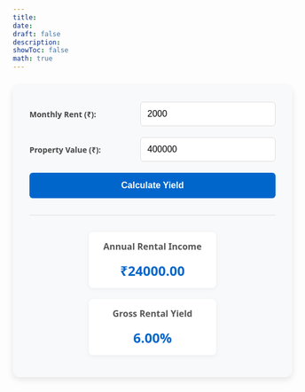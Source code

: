 ```yaml
---
title:
date:
draft: false
description:
showToc: false
math: true
---
```


<div class="calculator-section">
  <div class="calculator-intro">
  </div>

  <div id="calculator" class="calculator-container">
    <div class="calculator-row">
      <label for="monthlyRent">Monthly Rent (₹):</label>
      <input type="number" id="monthlyRent" value="2000" min="0"> <!-- Input field for monthly rent with minimum value of 0 -->
    </div>
    <div class="calculator-row">
      <label for="propertyValue">Property Value (₹):</label>
      <input type="number" id="propertyValue" value="400000" min="1"> <!-- Input field for property value with minimum value of 1 -->
    </div>
    <div class="calculator-row">
      <button onclick="calculateYield()">Calculate Yield</button> <!-- Button to trigger calculation -->
    </div>
    <div class="calculator-result">
      <div class="result-card">
        <h3>Annual Rental Income</h3>
        <p class="result-value">₹<span id="annualIncome">24000.00</span></p>
      </div>
      <div class="result-card">
        <h3>Gross Rental Yield</h3>
        <p class="result-value"><span id="rentalYield">6.00</span>%</p>
      </div>
    </div>
  </div>

</div>

<style>
.calculator-section {
  max-width: 800px;
  margin: 0 auto;
  font-family: 'Segoe UI', Tahoma, Geneva, Verdana, sans-serif; /* Modern, readable font */
}

.calculator-intro {
  margin-bottom: 25px;
  text-align: center;
  color: #333;
  line-height: 1.6;
}

.calculator-container {
  background-color: #f8f9fa;
  border-radius: 12px;
  padding: 30px;
  margin: 20px auto;
  max-width: 600px;
  box-shadow: 0 4px 12px rgba(0, 0, 0, 0.1); /* Subtle shadow for depth */
  text-align: center;
}

.calculator-row {
  display: flex;
  justify-content: space-between;
  margin-bottom: 20px;
  align-items: center;
}

.calculator-row label {
  flex-basis: 40%;
  font-weight: 600;
  text-align: left;
  color: #444;
}

.calculator-row input {
  flex-basis: 55%;
  padding: 12px;
  border: 1px solid #ddd;
  border-radius: 6px;
  font-size: 16px;
  transition: border-color 0.3s ease; /* Smooth transition for focus effect */
}

.calculator-row input:focus {
  border-color: #0066cc;
  outline: none;
  box-shadow: 0 0 0 2px rgba(0, 102, 204, 0.2); /* Subtle focus indicator */
}

.calculator-row button {
  width: 100%;
  padding: 14px;
  background-color: #0066cc;
  color: white;
  border: none;
  border-radius: 6px;
  cursor: pointer;
  font-size: 16px;
  font-weight: 600;
  transition: background-color 0.3s ease; /* Smooth hover transition */
}

.calculator-row button:hover {
  background-color: #0052a3;
}

.calculator-result {
  margin-top: 30px;
  padding-top: 20px;
  border-top: 1px solid #ddd;
  display: flex;
  justify-content: space-around;
  flex-wrap: wrap;
}

.result-card {
  background-color: white;
  border-radius: 8px;
  padding: 15px;
  margin: 10px;
  min-width: 200px;
  box-shadow: 0 2px 8px rgba(0, 0, 0, 0.05); /* Very subtle shadow */
}

.result-card h3 {
  margin-top: 0;
  color: #555;
  font-size: 16px;
  font-weight: 600;
}

.result-value {
  font-size: 24px;
  font-weight: 700;
  color: #0066cc;
  margin: 10px 0 0 0;
}

.calculator-explanation {
  margin-top: 40px;
  padding: 25px;
  background-color: #f0f7ff;
  border-radius: 12px;
  color: #333;
  line-height: 1.6;
}

.calculator-explanation h3 {
  color: #0066cc;
  margin-top: 0;
}

.formula {
  background-color: white;
  padding: 15px;
  border-radius: 8px;
  margin: 20px 0;
  text-align: center;
  box-shadow: 0 2px 8px rgba(0, 0, 0, 0.05);
}

/* Responsive adjustments */
@media (max-width: 600px) {
  .calculator-row {
    flex-direction: column;
    align-items: stretch;
  }
  
  .calculator-row label {
    margin-bottom: 8px;
    text-align: left;
  }
  
  .calculator-row input {
    width: 100%;
  }
  
  .result-card {
    width: 100%;
    margin: 10px 0;
  }
}
</style>

<script>
/**
 * Calculates the rental yield based on user inputs
 * This function is called when the Calculate button is clicked
 */
function calculateYield() {
  // Get input values
  const monthlyRent = parseFloat(document.getElementById('monthlyRent').value) || 0; // Get monthly rent value
  const propertyValue = parseFloat(document.getElementById('propertyValue').value) || 1; // Get property value, default to 1 to avoid division by zero
  
  // Calculate annual income
  const annualIncome = monthlyRent * 12; // Calculate annual rental income by multiplying monthly rent by 12
  
  // Calculate yield
  const yield = (annualIncome / propertyValue) * 100; // Calculate rental yield percentage
  
  // Format the results with thousands separators
  const formattedAnnualIncome = annualIncome.toFixed(2).replace(/\B(?=(\d{3})+(?!\d))/g, ",");
  
  // Update results in the DOM
  document.getElementById('annualIncome').textContent = formattedAnnualIncome; // Display formatted annual income
  document.getElementById('rentalYield').textContent = yield.toFixed(2); // Display rental yield with 2 decimal places
  
  // Add animation effect to results
  animateResults();
}

/**
 * Adds a subtle animation to the result values when updated
 */
function animateResults() {
  const resultElements = document.querySelectorAll('.result-value');
  
  resultElements.forEach(element => {
    // Add and remove a class to trigger CSS animation
    element.classList.add('updated');
    setTimeout(() => {
      element.classList.remove('updated');
    }, 500);
  });
}

// Calculate on page load to initialize the calculator
document.addEventListener('DOMContentLoaded', function() {
  calculateYield();
  
  // Add input event listeners for real-time calculation
  document.getElementById('monthlyRent').addEventListener('input', calculateYield);
  document.getElementById('propertyValue').addEventListener('input', calculateYield);
});
</script>
